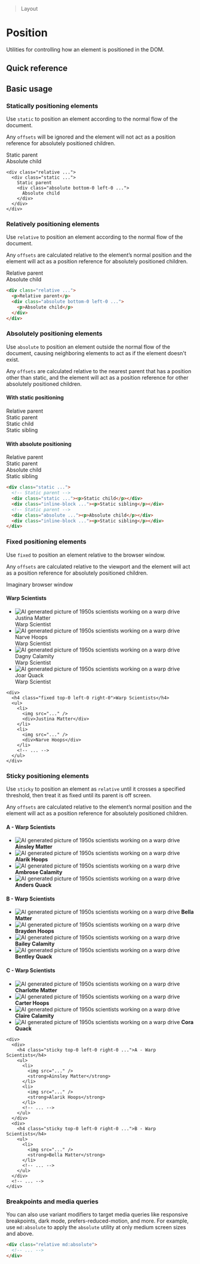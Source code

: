 > Layout

# Position

Utilities for controlling how an element is positioned in the DOM.

## Quick reference

<qr-table />

## Basic usage

### Statically positioning elements
Use `static` to position an element according to the normal flow of the document.

Any `offsets` will be ignored and the element will not act as a position reference for absolutely positioned children.

<example-container>
  <div class="ex-bg--striped ex-bg--fuchsia rounded-8 p-16 relative">
    <div class="static pd-bg-fuchsia-500 p-16 h-128 rounded-4 ex-font">
      Static parent
      <div class="absolute bottom-0 left-0 pd-bg-purple-600 pd-shadow-lg rounded-4 p-16 pd-text-white ex-font">
        Absolute child
      </div>
    </div>
  </div>
</example-container>

```html{2}
<div class="relative ...">
  <div class="static ...">
    Static parent
    <div class="absolute bottom-0 left-0 ...">
      Absolute child
    </div>
  </div>
</div>
```

### Relatively positioning elements
Use `relative` to position an element according to the normal flow of the document.

Any `offsets` are calculated relative to the element’s normal position and the element will act as a position reference for absolutely positioned children.

<example-container>
  <div class="ex-bg--striped ex-bg--blue rounded-8 p-16">
    <div class="relative pd-bg-blue-500 p-16 h-128 rounded-4 ex-font">
      Relative parent
      <div class="absolute bottom-0 left-0 pd-bg-indigo-600 pd-shadow-lg rounded-4 p-16 pd-text-white ex-font">
        Absolute child
      </div>
    </div>
  </div>
</example-container>

```html
<div class="relative ...">
  <p>Relative parent</p>
  <div class="absolute bottom-0 left-0 ...">
    <p>Absolute child</p>
  </div>
</div>
```

### Absolutely positioning elements
Use `absolute` to position an element outside the normal flow of the document, causing neighboring elements to act as if the element doesn't exist.

Any `offsets` are calculated relative to the nearest parent that has a position other than static, and the element will act as a position reference for other absolutely positioned children.

<example-container>
  <h4>With static positioning</h4>
  <div class="relative ex-bg--striped ex-bg--fuchsia rounded-8 p-16 ex-font pd-text-black">
    Relative parent
    <div class="static pd-bg-fuchsia-500 p-8 h-144 mt-8 rounded-4 pd-text-white">
      Static parent
      <div class="flex gap-16 my-8">
        <div class="static pd-bg-purple-600 pd-shadow-lg rounded-4 p-8">
          Static child
        </div>
        <div class="static pd-bg-white pd-shadow-lg rounded-4 p-8 pd-text-black">
          Static sibling
        </div>
      </div>
    </div>
  </div>

  <h4 class="mt-24">With absolute positioning</h4>
  <div class="relative ex-bg--striped ex-bg--blue rounded-8 p-16 ex-font pd-text-black">
    Relative parent
    <div class="static pd-bg-blue-500 p-8 h-144 mt-8 rounded-4 pd-text-white">
      Static parent
      <div class="flex gap-16 my-8">
        <div class="absolute top-0 right-0 pd-bg-indigo-500 pd-shadow-lg rounded-4 p-8">
          Absolute child
        </div>
        <div class="static pd-bg-white pd-shadow-lg rounded-4 p-8 pd-text-black">
          Static sibling
        </div>
      </div>
    </div>
  </div>
</example-container>

```html
<div class="static ...">
  <!-- Static parent -->
  <div class="static ..."><p>Static child</p></div>
  <div class="inline-block ..."><p>Static sibling</p></div>
  <!-- Static parent -->
  <div class="absolute ..."><p>Absolute child</p></div>
  <div class="inline-block ..."><p>Static sibling</p></div>
</div>
```

### Fixed positioning elements
Use `fixed` to position an element relative to the browser window.

Any `offsets` are calculated relative to the viewport and the element will act as a position reference for absolutely positioned children.

<example-container>
  <div class="ex-inner-box p-0 pd-bg-blue-500 p-4 rounded-4">
    <div class="pd-text-white ex-font pb-4 px-2">Imaginary browser window</div>
    <div class="relative s-bg h-[200] overflow-y-scroll">
      <h4 class="sticky border-b s-border/50 s-bg/50 left-0 right-0 top-0 px-16 py-8 backdrop-blur-m">Warp Scientists</h4>
      <ul class="divide-y">
        <li class="flex items-center p-16">
          <img src="/classes/matter.jpg" class="object-cover h-48 mr-16 rounded-full" alt="AI generated picture of 1950s scientists working on a warp drive" />
          <div>
            <div class="font-bold">Justina Matter</div>
            Warp Scientist
          </div>
        </li>
        <li class="flex items-center p-16">
          <img src="/classes/profile1.jpg" class="object-cover h-48 mr-16 rounded-full" alt="AI generated picture of 1950s scientists working on a warp drive" />
          <div>
            <div class="font-bold">Narve Hoops</div>
            Warp Scientist
          </div>
        </li>
        <li class="flex items-center p-16">
          <img src="/classes/profile5.jpg" class="object-cover h-48 mr-16 rounded-full" alt="AI generated picture of 1950s scientists working on a warp drive" />
          <div>
            <div class="font-bold">Dagny Calamity</div>
            Warp Scientist
          </div>
        </li>
        <li class="flex items-center p-16">
          <img src="/classes/profile2.jpg" class="object-cover h-48 mr-16 rounded-full" alt="AI generated picture of 1950s scientists working on a warp drive" />
          <div>
            <div class="font-bold">Joar Quack</div>
            Warp Scientist
          </div>
        </li>
    </ul>
    </div>
  </div>
</example-container>

```html{2}
<div>
  <h4 class="fixed top-0 left-0 right-0">Warp Scientists</h4>
  <ul>
    <li>
      <img src="..." />
      <div>Justina Matter</div>
    </li>
    <li>
      <img src="..." />
      <div>Narve Hoops</div>
    </li>
    <!-- ... -->
  </ul>
</div>
```

### Sticky positioning elements
Use `sticky` to position an element as `relative` until it crosses a specified threshold, then treat it as fixed until its parent is off screen.

Any `offsets` are calculated relative to the element’s normal position and the element will act as a position reference for absolutely positioned children.

<example-container>
  <div class="ex-inner-box relative p-0">
    <div class="overflow-y-scroll h-[200]">
      <div>
        <h4 class="sticky border-b s-border/50 s-bg-primary/10 left-0 right-0 top-0 px-16 py-8 backdrop-blur-m mb-0">A - Warp Scientists</h4>
        <ul class="divide-y">
          <li class="flex items-center px-12 py-8">
            <img src="/classes/matter.jpg" class="h-48 mr-16 rounded-full" alt="AI generated picture of 1950s scientists working on a warp drive" />
            <strong>Ainsley Matter</strong>
          </li>
          <li class="flex items-center px-12 py-8">
            <img src="/classes/profile1.jpg" class="h-48 mr-16 rounded-full" alt="AI generated picture of 1950s scientists working on a warp drive" />
            <strong>Alarik Hoops</strong>
          </li>
          <li class="flex items-center px-12 py-8">
            <img src="/classes/profile5.jpg" class="h-48 mr-16 rounded-full" alt="AI generated picture of 1950s scientists working on a warp drive" />
            <strong>Ambrose Calamity</strong>
          </li>
          <li class="flex items-center px-12 py-8">
            <img src="/classes/profile2.jpg" class="h-48 mr-16 rounded-full" alt="AI generated picture of 1950s scientists working on a warp drive" />
            <strong>Anders Quack</strong>
          </li>
        </ul>
      </div>
      <div class="pt-32">
        <h4 class="sticky border-b s-border/50 s-bg-positive/10 left-0 right-0 top-0 px-16 py-8 backdrop-blur-m mb-0">B - Warp Scientists</h4>
        <ul class="divide-y">
          <li class="flex items-center px-12 py-8">
            <img src="/classes/matter.jpg" class="h-48 mr-16 rounded-full" alt="AI generated picture of 1950s scientists working on a warp drive" />
            <strong>Bella Matter</strong>
          </li>
          <li class="flex items-center px-12 py-8">
            <img src="/classes/profile1.jpg" class="h-48 mr-16 rounded-full" alt="AI generated picture of 1950s scientists working on a warp drive" />
            <strong>Brayden Hoops</strong>
          </li>
          <li class="flex items-center px-12 py-8">
            <img src="/classes/profile1.jpg" class="h-48 mr-16 rounded-full" alt="AI generated picture of 1950s scientists working on a warp drive" />
            <strong>Bailey Calamity</strong>
          </li>
          <li class="flex items-center px-12 py-8">
            <img src="/classes/profile5.jpg" class="h-48 mr-16 rounded-full" alt="AI generated picture of 1950s scientists working on a warp drive" />
            <strong>Bentley Quack</strong>
          </li>
        </ul>
      </div>
      <div class="pt-32">
        <h4 class="sticky border-b s-border/50 s-bg-negative/10 left-0 right-0 top-0 px-16 py-8 backdrop-blur-m mb-0">C - Warp Scientists</h4>
        <ul class="divide-y">
          <li class="flex items-center px-12 py-8">
            <img src="/classes/matter.jpg" class="h-48 mr-16 rounded-full" alt="AI generated picture of 1950s scientists working on a warp drive" />
            <strong>Charlotte Matter</strong>
          </li>
          <li class="flex items-center px-12 py-8">
            <img src="/classes/profile1.jpg" class="h-48 mr-16 rounded-full" alt="AI generated picture of 1950s scientists working on a warp drive" />
            <strong>Carter Hoops</strong>
          </li>
          <li class="flex items-center px-12 py-8">
            <img src="/classes/profile1.jpg" class="h-48 mr-16 rounded-full" alt="AI generated picture of 1950s scientists working on a warp drive" />
            <strong>Claire Calamity</strong>
          </li>
          <li class="flex items-center px-12 py-8">
            <img src="/classes/profile5.jpg" class="h-48 mr-16 rounded-full" alt="AI generated picture of 1950s scientists working on a warp drive" />
            <strong>Cora Quack</strong>
          </li>
        </ul>
      </div>
    </div>
  </div>
</example-container>

```html{3,17}
<div>
  <div>
    <h4 class="sticky top-0 left-0 right-0 ...">A - Warp Scientists</h4>
    <ul>
      <li>
        <img src="..." />
        <strong>Ainsley Matter</strong>
      </li>
      <li>
        <img src="..." />
        <strong>Alarik Hoops</strong>
      </li>
      <!-- ... -->
    </ul>
  </div>
  <div>
    <h4 class="sticky top-0 left-0 right-0 ...">B - Warp Scientists</h4>
    <ul>
      <li>
        <img src="..." />
        <strong>Bella Matter</strong>
      </li>
      <!-- ... -->
    </ul>
  </div>
  <!-- ... -->
</div>
```

### Breakpoints and media queries
You can also use variant modifiers to target media queries like responsive breakpoints, dark mode, prefers-reduced-motion, and more. For example, use `md:absolute` to apply the `absolute` utility at only medium screen sizes and above.

```html
<div class="relative md:absolute">
  <!-- ... -->
</div>
```
